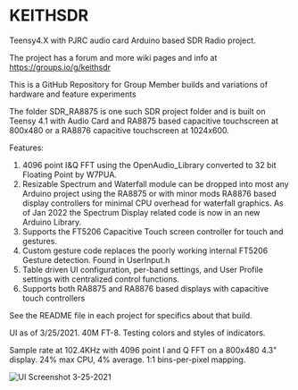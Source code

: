 # KEITHSDR
Teensy4.X with PJRC audio card Arduino based SDR Radio project.  

The project has a forum and more wiki pages and info at https://groups.io/g/keithsdr

This is a GitHub Repository for Group Member builds and variations of hardware and feature experiments

The folder SDR_RA8875 is one such SDR project folder and is built on Teensy 4.1 with Audio Card and RA8875 based capacitive touchscreen at 800x480 or a RA8876 capacitive touchscreen at 1024x600.  
  
  Features:
  
  1. 4096 point I&Q FFT using the OpenAudio_Library converted to 32 bit Floating Point by W7PUA.
  2. Resizable Spectrum and Waterfall module can be dropped into most any Arduino project using the RA8875 or with minor mods RA8876 based display controllers for minimal CPU overhead for waterfall graphics.  As of Jan 2022 the Spectrum Display related code is now in an new Arduino Library.
  3. Supports the FT5206 Capacitive Touch screen controller for touch and gestures.
  4. Custom gesture code replaces the poorly working internal FT5206 Gesture detection.  Found in UserInput.h
  5. Table driven UI configuration, per-band settings, and User Profile settings with centralized control functions.
  6. Supports both RA8875 and RA8876 based displays with capacitive touch controllers

See the README file in each project for specifics about that build.

UI as of 3/25/2021.  40M FT-8.  Testing colors and styles of indicators.

Sample rate at 102.4KHz with 4096 point I and Q FFT on a 800x480 4.3" display. 24% max CPU, 4% average. 1:1 bins-per-pixel mapping.

![UI Screenshot 3-25-2021](https://github.com/K7MDL2/KEITHSDR/blob/main/SDR_RA8875/Pictures/3-25-2021%20ScreenShot.jpg)
